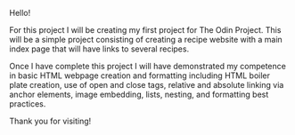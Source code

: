 Hello!

For this project I will be creating my first project for The Odin Project.
This will be a simple project consisting of creating a recipe website with a main index page
that will have links to several recipes.

Once I have complete this project I will have demonstrated my competence in basic HTML webpage creation and formatting including HTML boiler plate creation, use of open and close tags, relative and absolute linking via anchor elements, image embedding, lists, nesting, and formatting best practices.

Thank you for visiting!
